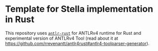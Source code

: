 # Template for Stella implementation in Rust

This repository uses [`antlr-rust`](https://github.com/rrevenantt/antlr4rust) for ANTLRv4 runtime for Rust and experimental version of ANTLRv4 Tool (read about it at https://github.com/rrevenantt/antlr4rust#antlr4-toolparser-generator).
